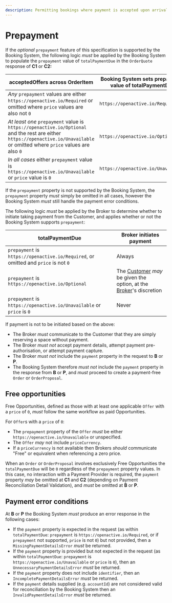 ```yaml
---
description: Permitting bookings where payment is accepted upon arrival
---
```


# Prepayment

If the _optional_ `prepayment` feature of this specification is supported by the Booking System, the following logic _must_ be applied by the Booking System to populate the `prepayment` value of `totalPaymentDue` in the `OrderQuote` response of **C1** or **C2:**

| acceptedOffers across OrderItem                                                                                                                                                | Booking System sets prepayment value of totalPaymentDue |
| ------------------------------------------------------------------------------------------------------------------------------------------------------------------------------ | ------------------------------------------------------- |
| _Any_ `prepayment` values are either `https://openactive.io/Required` or omitted where `price` values are also not `0`                                                         | `https://openactive.io/Required`                        |
| _At least one_ `prepayment` value is `https://openactive.io/Optional` and the rest are either `https://openactive.io/Unavailable` or omitted where `price` values are also `0` | `https://openactive.io/Optional`                        |
| _In all cases_ either `prepayment` value is `https://openactive.io/Unavailable` or `price` value is `0`                                                                        | `https://openactive.io/Unavailable`                     |

If the `prepayment` property is not supported by the Booking System, the `prepayment` property _must_ simply be omitted in all cases, however the Booking System _must_ still handle the payment error conditions.

The following logic _must_ be applied by the Broker to determine whether to initiate taking payment from the Customer, and applies whether or not the Booking System supports `prepayment`:

| totalPaymentDue                                                                     | Broker initiates payment                                                                                                                                                                                                 |
| ----------------------------------------------------------------------------------- | ------------------------------------------------------------------------------------------------------------------------------------------------------------------------------------------------------------------------ |
| `prepayment` is `https://openactive.io/Required`, or omitted and `price` is not `0` | Always                                                                                                                                                                                                                   |
| `prepayment` is `https://openactive.io/Optional`                                    | The [Customer](https://openactive.io/open-booking-api/EditorsDraft/1.0CR3/#dfn-customer) _may_ be given the option, at the [Broker](https://openactive.io/open-booking-api/EditorsDraft/1.0CR3/#dfn-broker)'s discretion |
| `prepayment` is `https://openactive.io/Unavailable` or `price` is `0`               | Never                                                                                                                                                                                                                    |

If payment is not to be initiated based on the above:

* The Broker _must_ communicate to the Customer that they are simply reserving a space without payment.
* The Broker _must not_ accept payment details, attempt payment pre-authorisation, or attempt payment capture.
* The Broker _must not_ include the `payment` property in the request to **B** or **P**.
* The Booking System therefore _must not_ include the `payment` property in the response from **B** or **P**, and _must_ proceed to create a payment-free `Order` or `OrderProposal`.

## Free opportunities

Free Opportunities, defined as those with at least one applicable `Offer` with a `price` of `0`, _must_ follow the same workflow as paid Opportunities.

For `Offer`s with a `price` of `0`:

* The `prepayment` property of the `Offer` _must_ be either `https://openactive.io/Unavailable` or unspecified.
* The `Offer` _may_ not include `priceCurrency`.
* If a `priceCurrency` is not available then Brokers _should_ communicate "Free" or equivalent when referencing a zero price.

When an `Order` or `OrderProposal` involves exclusively Free Opportunities the `totalPaymentDue` will be `0` regardless of the `prepayment` property values. In this case, no interaction with a Payment Provider is required, the `payment` property _may_ be omitted at **C1** and **C2** (depending on Payment Reconciliation Detail Validation), and _must_ be omitted at **B** or **P**.

## Payment error conditions

At **B** or **P** the Booking System _must_ produce an error response in the following cases:

* If the `payment` property is expected in the request (as within `totalPaymentDue`: `prepayment` is `https://openactive.io/Required`, or if `prepayment` not supported, `price` is not `0`) but not provided, then a `MissingPaymentDetailsError` _must_ be returned.
* If the `payment` property is provided but not expected in the request (as within `totalPaymentDue`: `prepayment` is `https://openactive.io/Unavailable` or `price` is `0`), then an `UnnecessaryPaymentDetailsError` _must_ be returned.
* If the `payment` property does not include `identifier`, then an `IncompletePaymentDetailsError` _must_ be returned.
* If the `payment` details supplied (e.g. `accountId`) are not considered valid for reconciliation by the Booking System then an `InvalidPaymentDetailsError` _must_ be returned.
